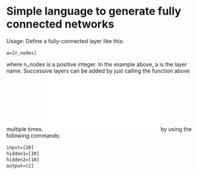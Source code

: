 # Simple language to generate fully connected networks
Usage:
Define a fully-connected layer like this:
```
a=[n_nodes]
```
where n_nodes is a positive integer. In the example above, a is the layer name.
Successive layers can be added by just calling the function above multiple times.
![network made with this software](test.pdf) by using the following commands:
```
input=[28]
hidden1=[10]
hidden2=[10]
output=[2]
```
